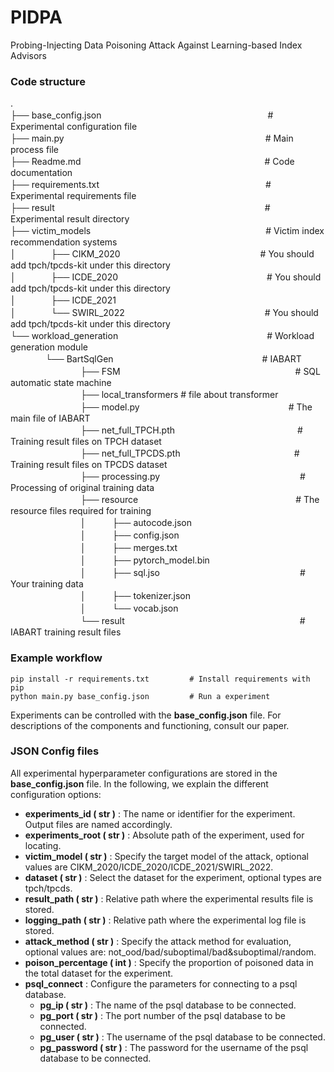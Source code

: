 # PIDPA
Probing-Injecting Data Poisoning Attack Against Learning-based Index Advisors

### Code structure
.  
├── base_config.json　　　　　　　　　　　　　　　　　　　# Experimental configuration file  
├── main.py　　　　　　　　　　　　　　　　　　　　　　　# Main process file  
├── Readme.md　　　　　　　　　　　　　　　　　　　　　# Code documentation  
├── requirements.txt　　　　　　　　　　　　　　　　　　　# Experimental requirements file  
├── result　　　　　　　　　　　　　　　　　　　　　　　　# Experimental result directory  
├── victim_models　　　　　　　　　　　　　　　　　　　　# Victim index recommendation systems  
│　　　　├── CIKM_2020　　　　　　　　　　　　　　　　# You should add tpch/tpcds-kit under this directory  
│　　　　├── ICDE_2020　　　　　　　　　　　　　　　　　# You should add tpch/tpcds-kit under this directory  
│　　　　├── ICDE_2021  
│　　　　└── SWIRL_2022　　　　　　　　　　　　　　　　# You should add tpch/tpcds-kit under this directory  
└── workload_generation　　　　　　　　　　　　　　　　　# Workload generation module  
　　　　└── BartSqlGen　　　　　　　　　　　　　　　　　# IABART  
　　　　　　　　├── FSM　　　　　　　　　　　　　　　　　　　　# SQL automatic state machine  
　　　　　　　　├── local_transformers		                  # file about transformer
　　　　　　　　├── model.py　　　　　　　　　　　　　　　　　# The main file of IABART  
　　　　　　　　├── net_full_TPCH.pth　　　　　　　　　　　　　　# Training result files on TPCH dataset  
　　　　　　　　├── net_full_TPCDS.pth　　　　　　　　　　　　　# Training result files on TPCDS dataset  
　　　　　　　　├── processing.py　　　　　　　　　　　　　　　　# Processing of original training data  
　　　　　　　　├── resource　　　　　　　　　　　　　　　　　　# The resource files required for training  
　　　　　　　　│　　　├── autocode.json  
　　　　　　　　│　　　├── config.json  
　　　　　　　　│　　　├── merges.txt  
　　　　　　　　│　　　├── pytorch_model.bin  
　　　　　　　　│　　　├── sql.jso　　　　　　　　　　　　　　　　# Your training data  
　　　　　　　　│　　　├── tokenizer.json  
　　　　　　　　│　　　└── vocab.json  
　　　　　　　　└── result　　　　　　　　　　　　　　　　　　　　# IABART training result files  


### Example workflow

```
pip install -r requirements.txt         # Install requirements with pip
python main.py base_config.json         # Run a experiment
```

Experiments can be controlled with the **base_config.json** file. For descriptions of the components and functioning, consult our paper.



### JSON Config files

All experimental hyperparameter configurations are stored in the **base_config.json** file. In the following, we explain the different configuration options:

* **experiments_id ( str )** : The name or identifier for the experiment. Output files are named accordingly.
* **experiments_root ( str )** : Absolute path of the experiment, used for locating.
* **victim_model ( str )** : Specify the target model of the attack, optional values are CIKM_2020/ICDE_2020/ICDE_2021/SWIRL_2022.
* **dataset ( str )** : Select the dataset for the experiment, optional types are tpch/tpcds.
* **result_path ( str )** : Relative path where the experimental results file is stored.
* **logging_path ( str )** : Relative path where the experimental log file is stored.
* **attack_method ( str )** : Specify the attack method for evaluation, optional values are: not_ood/bad/suboptimal/bad&suboptimal/random.
* **poison_percentage ( int )** : Specify the proportion of poisoned data in the total dataset for the experiment.
* **psql_connect** : Configure the parameters for connecting to a psql database.
  * **pg_ip ( str )** : The name of the psql database to be connected.
  * **pg_port ( str )** : The port number of the psql database to be connected.
  * **pg_user ( str )** : The username of the psql database to be connected.
  * **pg_password ( str )** : The password for the username of the psql database to be connected.

